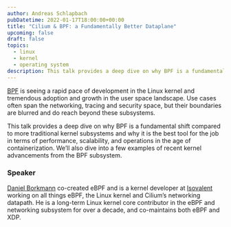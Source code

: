 ```yaml
---
author: Andreas Schlapbach
pubDatetime: 2022-01-17T18:00:00+00:00
title: "Cilium & BPF: a Fundamentally Better Dataplane"
upcoming: false
draft: false
topics:
  - linux
  - kernel
  - operating system
description: This talk provides a deep dive on why BPF is a fundamental shift compared to more traditional kernel subsystems and why it is the best tool for the job in terms of performance, scalability, and operations in the age of containerization.
---
```


[BPF](https://ebpf.io/what-is-ebpf#what-is-ebpf) is seeing a rapid pace of development in the Linux kernel and tremendous adoption and growth in the user space landscape. Use cases often span the networking, tracing and security space, but their boundaries are blurred and do reach beyond these subsystems.

This talk provides a deep dive on why BPF is a fundamental shift compared to more traditional kernel subsystems and why it is the best tool for the job in terms of performance, scalability, and operations in the age of containerization. We’ll also dive into a few examples of recent kernel advancements from the BPF subsystem.

### Speaker

[Daniel Borkmann](https://www.linkedin.com/in/borkmann/) co-created eBPF and is a kernel developer at [Isovalent](https://isovalent.com/) working on all things eBPF, the Linux kernel and Cilium’s networking datapath. He is a long-term Linux kernel core contributor in the eBPF and networking subsystem for over a decade, and co-maintains both eBPF and XDP.
